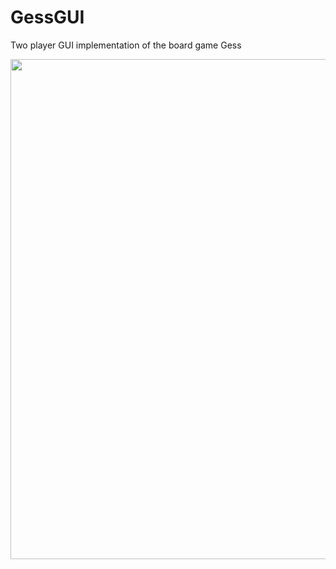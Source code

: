 # GessGUI
 Two player GUI implementation of the board game Gess

<p float="left">
  <img src="https://github.com/kuoalan/Amazon-Buddy/blob/main/screenshots/screenshot_1.gif" width="800">
</p>
